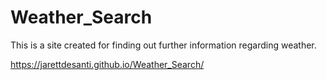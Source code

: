 # Weather_Search
This is a site created for finding out further information regarding weather.


https://jarettdesanti.github.io/Weather_Search/

